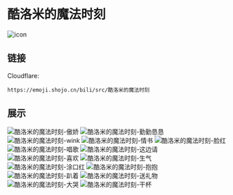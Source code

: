 # 酷洛米的魔法时刻
![icon](https://emoji.shojo.cn/bili/src/酷洛米的魔法时刻/icon.png)
## 链接
Cloudflare:
```
https://emoji.shojo.cn/bili/src/酷洛米的魔法时刻
```
## 展示
![酷洛米的魔法时刻-傲娇](https://emoji.shojo.cn/bili/src/酷洛米的魔法时刻/酷洛米的魔法时刻-傲娇.png)
![酷洛米的魔法时刻-勤勤恳恳](https://emoji.shojo.cn/bili/src/酷洛米的魔法时刻/酷洛米的魔法时刻-勤勤恳恳.png)
![酷洛米的魔法时刻-wink](https://emoji.shojo.cn/bili/src/酷洛米的魔法时刻/酷洛米的魔法时刻-wink.png)
![酷洛米的魔法时刻-情书](https://emoji.shojo.cn/bili/src/酷洛米的魔法时刻/酷洛米的魔法时刻-情书.png)
![酷洛米的魔法时刻-脸红](https://emoji.shojo.cn/bili/src/酷洛米的魔法时刻/酷洛米的魔法时刻-脸红.png)
![酷洛米的魔法时刻-唱歌](https://emoji.shojo.cn/bili/src/酷洛米的魔法时刻/酷洛米的魔法时刻-唱歌.png)
![酷洛米的魔法时刻-这边请](https://emoji.shojo.cn/bili/src/酷洛米的魔法时刻/酷洛米的魔法时刻-这边请.png)
![酷洛米的魔法时刻-喜欢](https://emoji.shojo.cn/bili/src/酷洛米的魔法时刻/酷洛米的魔法时刻-喜欢.png)
![酷洛米的魔法时刻-生气](https://emoji.shojo.cn/bili/src/酷洛米的魔法时刻/酷洛米的魔法时刻-生气.png)
![酷洛米的魔法时刻-涂口红](https://emoji.shojo.cn/bili/src/酷洛米的魔法时刻/酷洛米的魔法时刻-涂口红.png)
![酷洛米的魔法时刻-抱抱](https://emoji.shojo.cn/bili/src/酷洛米的魔法时刻/酷洛米的魔法时刻-抱抱.png)
![酷洛米的魔法时刻-趴着](https://emoji.shojo.cn/bili/src/酷洛米的魔法时刻/酷洛米的魔法时刻-趴着.png)
![酷洛米的魔法时刻-送礼物](https://emoji.shojo.cn/bili/src/酷洛米的魔法时刻/酷洛米的魔法时刻-送礼物.png)
![酷洛米的魔法时刻-大哭](https://emoji.shojo.cn/bili/src/酷洛米的魔法时刻/酷洛米的魔法时刻-大哭.png)
![酷洛米的魔法时刻-干杯](https://emoji.shojo.cn/bili/src/酷洛米的魔法时刻/酷洛米的魔法时刻-干杯.png)
